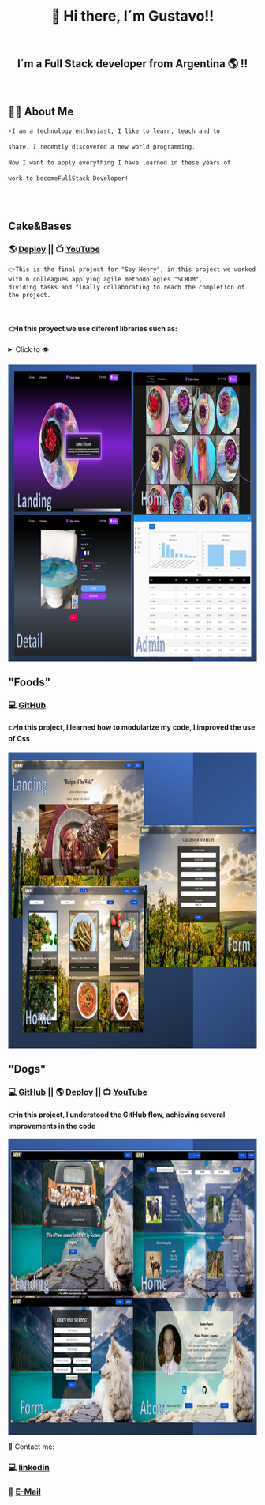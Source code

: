 <h1 align="center">👋 Hi there, I´m Gustavo!!</h1>
<br/>
<h2 align="center">I´m a Full Stack developer from Argentina 🌎 !!</h2>
<br/>

## 🙋‍♂️ About Me

    ⚡I am a technology enthusiast, I like to learn, teach and to

    share. I recently discovered a new world programming.

    Now I want to apply everything I have learned in these years of

    work to becomeFullStack Developer!

<br/>
<br/>


## Cake&Bases
### 🌎 [Deploy](https://cakes-and-bases.vercel.app/) || 📺 [YouTube](https://youtu.be/eyvWmnxu6-8)
    👉This is the final project for "Soy Henry", in this project we worked with 6 colleagues applying agile methodologies "SCRUM",
    dividing tasks and finally collaborating to reach the completion of the project.
<br/>

#### 👉In this proyect we use diferent libraries such as:

<details>
<summary>Click to 👁️</summary>
<p>

```
|------------|--------------|------------|--------------|-------------|---------------------------|
|   Backend  |   Frontend   |   Images   |  Send emails |  Payment    | Authentication-Loguin     |
|------------|--------------|------------|--------------|-------------|---------------------------|
|-Sequelize  |-React        |-Cloudinary |-Nodemailer   |-Mercado Pago|-Firebase Authentication   |
|-PostgreSQL |-Redux        |-imgbb      |              |             |-Firebase Firestore        |
|            |-React Admin  |            |              |             |                           |
|            |-React Graph  |            |              |             |                           |
|            |-Bootstrap    |            |              |             |                           |
|            |-Tailwind css |            |              |             |                           |
|------------|--------------|------------|--------------|-------------|---------------------------|

```

</p>
</details>
<br/>

<img align="center" height="600px" width="1200px" src="./C&B.png" alt="Cake&Bases-App" />
<br/>

## "Foods"
### 💻 [GitHub](https://github.com/GusPaga/PI-Food)
#### 👉In this project, I learned how to modularize my code, I improved the use of Css
<img align="center" height="600px" width="1200px" src="./Foods.png" alt="PI-Foods" />
<br/>

## "Dogs"
### 💻 [GitHub](https://github.com/GusPaga/pi-dog) || 🌎 [Deploy](https://pi-dog-guspaga.vercel.app/) || 📺 [YouTube](https://youtu.be/OLm4yT3UddE)
#### 👉in this project, I understood the GitHub flow, achieving several improvements in the code
<img align="center" height="600px" width="1200px" src="./Dogs.PNG" alt="PI-Dogs"/>
<br/>

💌 Contact me:

### 💻 [linkedin](https://www.linkedin.com/in/gustavopagano03)

### 📧 [E-Mail](mailto:gustavopagano03@gmail.com)
